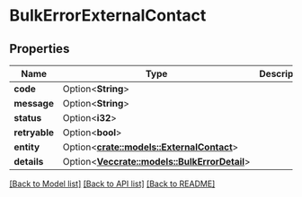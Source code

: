 # BulkErrorExternalContact

## Properties

Name | Type | Description | Notes
------------ | ------------- | ------------- | -------------
**code** | Option<**String**> |  | [optional]
**message** | Option<**String**> |  | [optional]
**status** | Option<**i32**> |  | [optional]
**retryable** | Option<**bool**> |  | [optional]
**entity** | Option<[**crate::models::ExternalContact**](ExternalContact.md)> |  | [optional]
**details** | Option<[**Vec<crate::models::BulkErrorDetail>**](BulkErrorDetail.md)> |  | [optional]

[[Back to Model list]](../README.md#documentation-for-models) [[Back to API list]](../README.md#documentation-for-api-endpoints) [[Back to README]](../README.md)


